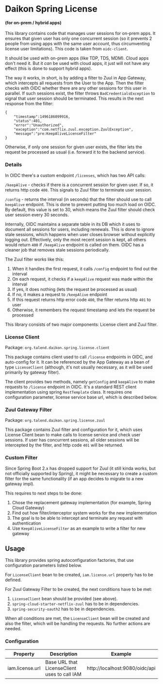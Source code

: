 # Daikon Spring License
#### (for on-prem / hybrid apps)

This library contains code that manages user sessions for on-prem apps. It ensures
that given user has only one concurrent session (so it prevents 2 people from using apps
with the same user account, thus circumventing license user limitations). This code 
is taken from `oidc-client`.

It should be used with on-prem apps (like TDP, TDS, MDM). Cloud apps don't need it.
But it _can_ be used with cloud apps, it just will not have any effect (this is done
to support hybrid apps).

The way it works, in short, is by adding a filter to Zuul in App Gateway, which 
intercepts all requests from the User to the App. Then the filter checks with OIDC
whether there are any other sessions for this user in parallel. If such sessions
exist, the filter throws `BadCredentialsException` to signal that user session should
be terminated. This results in the next response from the filter:
```
{
    "timestamp":1496186099916,
    "status":401,
    "error":"Unauthorized",
    "exception":"com.netflix.zuul.exception.ZuulException",
    "message":"pre:KeepAliveLicenseFilter"
}
```
Otherwise, if only one session for given user exists, the filter lets the request 
be processed as usual (i.e. forward it to the backend service).

### Details

In OIDC there's a custom endpoint `/licenses`, which has two API calls:

`/keepAlive` - checks if there is a concurrent session for given user. If so, it returns
http code `400`. This signals to Zuul filter to terminate user session.

`/config` - returns the interval (in seconds) that the filter should use 
to call `keepAlive` endpoint. This is done to prevent putting too much load on OIDC.
By default, this value is set to 30, which means the Zuul filter should check
user session every 30 seconds.

Internally, OIDC maintains a separate table in its DB which it uses to document all
sessions for users, including renewals. This is done to ignore stale sessions, which
happens when user closes browser without explicitly logging out. Effectively, only
the most recent session is kept, all others would return `400` if `/keepAlive`
endpoint is called on them. OIDC has a cleaner job that removes stale sessions
periodically.

The Zuul filter works like this:
1. When it handles the first request, it calls `/config` endpoint to find out the interval
2. On each request, it checks if a `keepAlive` request was made within the interval
3. If yes, it does nothing (lets the request be processed as usual)
4. If no, it makes a request to `/keepAlive` endpoint
5. If this request returns http error code `400`, the filter returns http `401` to user
6. Otherwise, it remembers the request timestamp and lets the request be processed

This library consists of two major components: License client and Zuul filter.

### License Client

Package: `org.talend.daikon.spring.license.client`

This package contains client used to call `/license` endpoints in OIDC, and auto-config
for it. It can be referenced by the App Gateway as a bean of type `LicenseClient`
(although, it's not usually necessary, as it will be used primarily by gateway filter).

The client provides two methods, namely `getConfig` and `keepAlive` to make requests
to `/license` endpoint in OIDC. It's a standard REST client implementation using
spring `RestTemplate` class. It requires one configuration parameter, license service
base url, which is described below.

### Zuul Gateway Filter

Package: `org.talend.daikon.spring.license.zuul`

This package contains Zuul filter and configuration for it, which uses License Client
bean to make calls to license service and check user sessions. If user has concurrent
sessions, all older sessions will be intercepted by the filter, and http code `401`
will be returned.

### Custom Filter

Since Spring Boot 2.x has dropped support for Zuul (it still kinda works, but not 
officially supported by Spring), it might be necessary to create a custom filter
for the same functionality (if an app decides to migrate to a new gateway impl).

This requires to next steps to be done:
1. Chose the replacement gateway implementation (for example, Spring Cloud Gateway)
2. Find out how filter/interceptor system works for the new implementation
3. The goal is to be able to intercept and terminate any request with authentication
4. Use `KeepAliveLicenseFilter` as an example to write a filter for new gateway

## Usage

This library provides spring autoconfiguration factories, that use configuration
parameters listed below.

For `LicenseClient` bean to be created, `iam.license.url` property has to be defined.

For Zuul Gateway Filter to be created, the next conditions have to be met:
1. `LicenseClient` bean should be provided (see above).
2. `spring-cloud-starter-netflix-zuul` has to be in dependencies.
3. `spring-security-oauth2` has to be in dependencies.

When all conditions are met, the `LicenseClient` bean will be created and also the filter,
which will be handling the requests. No further actions are needed.

### Configuration

| Property        | Description                                  | Example                        |
|-----------------|----------------------------------------------|--------------------------------|
| iam.license.url | Base URL that LicenseClient uses to call IAM | http://localhost:9080/oidc/api |
